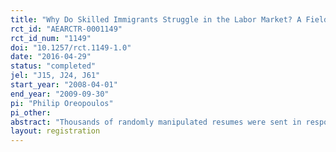 ```yaml
---
title: "Why Do Skilled Immigrants Struggle in the Labor Market? A Field Experiment with Thirteen Thousand Resumes"
rct_id: "AEARCTR-0001149"
rct_id_num: "1149"
doi: "10.1257/rct.1149-1.0"
date: "2016-04-29"
status: "completed"
jel: "J15, J24, J61"
start_year: "2008-04-01"
end_year: "2009-09-30"
pi: "Philip Oreopoulos"
pi_other:
abstract: "Thousands of randomly manipulated resumes were sent in response to online job postings in Toronto to investigate why immigrants, allowed in based on skill, struggle in the labor market. The study finds substantial discrimination across a variety of occupations towards applicants with foreign experience or those with Indian, Pakistani, Chinese, and Greek names compared with English names. Listing language fluency, multinational firm experience, education from highly selective schools, or active extracurricular activities had no diminishing effect. Recruiters justify this behavior based on language skill concerns but fail to fully account for offsetting features when listed."
layout: registration
---
```



